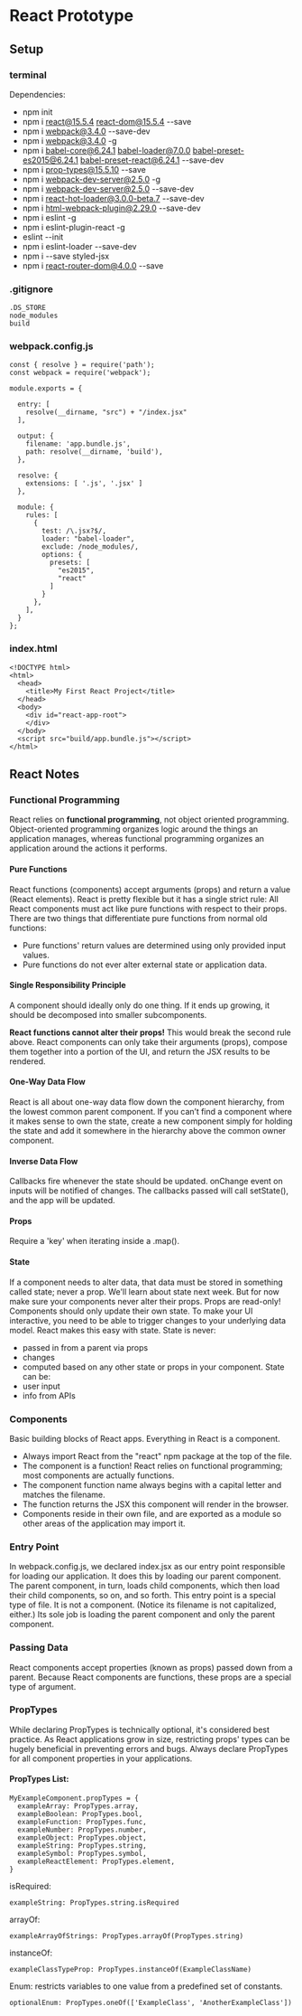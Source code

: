# React Prototype
## Setup
### terminal
Dependencies:
* npm init  
* npm i react@15.5.4 react-dom@15.5.4 --save  
* npm i webpack@3.4.0 --save-dev  
* npm i webpack@3.4.0 -g  
* npm i babel-core@6.24.1 babel-loader@7.0.0 babel-preset-es2015@6.24.1 babel-preset-react@6.24.1 --save-dev
* npm i prop-types@15.5.10 --save
* npm i webpack-dev-server@2.5.0 -g
* npm i webpack-dev-server@2.5.0 --save-dev
* npm i react-hot-loader@3.0.0-beta.7 --save-dev
* npm i html-webpack-plugin@2.29.0 --save-dev
* npm i eslint -g
* npm i eslint-plugin-react -g
* eslint --init
* npm i eslint-loader --save-dev
* npm i --save styled-jsx
* npm i react-router-dom@4.0.0 --save

### .gitignore
```
.DS_STORE  
node_modules  
build
```

### webpack.config.js
```
const { resolve } = require('path');
const webpack = require('webpack');

module.exports = {

  entry: [
    resolve(__dirname, "src") + "/index.jsx"
  ],

  output: {
    filename: 'app.bundle.js',
    path: resolve(__dirname, 'build'),
  },

  resolve: {
    extensions: [ '.js', '.jsx' ]
  },

  module: {
    rules: [
      {
        test: /\.jsx?$/,
        loader: "babel-loader",
        exclude: /node_modules/,
        options: {
          presets: [
            "es2015",
            "react"
          ]
        }
      },
    ],
  }
};
```
### index.html
```
<!DOCTYPE html>
<html>
  <head>
    <title>My First React Project</title>
  </head>
  <body>
    <div id="react-app-root">
    </div>
  </body>
  <script src="build/app.bundle.js"></script>
</html>
```
## React Notes
### Functional Programming
React relies on __functional programming__, not object oriented programming.
Object-oriented programming organizes logic around the things an application manages, whereas functional programming organizes an application around the actions it performs.

#### Pure Functions
React functions (components) accept arguments (props) and return a value (React elements). React is pretty flexible but it has a single strict rule: All React components must act like pure functions with respect to their props. There are two things that differentiate pure functions from normal old functions:
* Pure functions' return values are determined using only provided input values.
* Pure functions do not ever alter external state or application data.

#### Single Responsibility Principle
A component should ideally only do one thing. If it ends up growing, it should be decomposed into smaller subcomponents.

__React functions cannot alter their props!__ This would break the second rule above. React components can only take their arguments (props), compose them together into a portion of the UI, and return the JSX results to be rendered.

#### One-Way Data Flow
React is all about one-way data flow down the component hierarchy, from the lowest common parent component. If you can’t find a component where it makes sense to own the state, create a new component simply for holding the state and add it somewhere in the hierarchy above the common owner component.

#### Inverse Data Flow
Callbacks fire whenever the state should be updated. onChange event on inputs will be notified of changes. The callbacks passed will call setState(), and the app will be updated.

#### Props
Require a 'key' when iterating inside a .map().

#### State
If a component needs to alter data, that data must be stored in something called state; never a prop. We'll learn about state next week. But for now make sure your components never alter their props. Props are read-only! Components should only update their own state. To make your UI interactive, you need to be able to trigger changes to your underlying data model. React makes this easy with state.
State is never:
* passed in from a parent via props
* changes
* computed based on any other state or props in your component.
State can be:
* user input
* info from APIs


### Components
Basic building blocks of React apps. Everything in React is a component.
* Always import React from the "react" npm package at the top of the file.
* The component is a function! React relies on functional programming; most components are actually functions.
* The component function name always begins with a capital letter and matches the filename.
* The function returns the JSX this component will render in the browser.
* Components reside in their own file, and are exported as a module so other areas of the application may import it.

### Entry Point
In webpack.config.js, we declared index.jsx as our entry point responsible for loading our application. It does this by loading our parent component. The parent component, in turn, loads child components, which then load their child components, so on, and so forth. This entry point is a special type of file. It is not a component. (Notice its filename is not capitalized, either.) Its sole job is loading the parent component and only the parent component.

### Passing Data
React components accept properties (known as props) passed down from a parent. Because React components are functions, these props are a special type of argument.

### PropTypes
While declaring PropTypes is technically optional, it's considered best practice. As React applications grow in size, restricting props' types can be hugely beneficial in preventing errors and bugs. Always declare PropTypes for all component properties in your applications.

#### PropTypes List:
```
MyExampleComponent.propTypes = {
  exampleArray: PropTypes.array,
  exampleBoolean: PropTypes.bool,
  exampleFunction: PropTypes.func,
  exampleNumber: PropTypes.number,
  exampleObject: PropTypes.object,
  exampleString: PropTypes.string,
  exampleSymbol: PropTypes.symbol,
  exampleReactElement: PropTypes.element,
}
```
isRequired:
```
exampleString: PropTypes.string.isRequired
```
arrayOf:
```
exampleArrayOfStrings: PropTypes.arrayOf(PropTypes.string)
```
instanceOf:
```
exampleClassTypeProp: PropTypes.instanceOf(ExampleClassName)
```
Enum: restricts variables to one value from a predefined set of constants.
```
optionalEnum: PropTypes.oneOf(['ExampleClass', 'AnotherExampleClass'])
```
